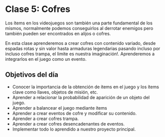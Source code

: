 # Clase 5: Cofres

Los ítems en los videojuegos son también una parte fundamental de los mismos, normalmente podemos conseguirlos al derrotar enemigos pero también pueden ser encontrados en alijos o cofres. 

En esta clase aprenderemos a crear cofres con contenido variado, desde espadas rotas y sin valor hasta armaduras legendarias pasando incluso por incluso cofres trampa, el limite es nuestra imaginación!. Aprenderemos a integrarlos en el juego como un evento.

## Objetivos del día 

- Conocer la importancia de la obtención de ítems en el juego y los ítems clave como llaves, objetos de misión, etc.
- Aprender a relacionar la probabilidad de aparición de un objeto del juego.
- Aprender a balancear el juego mediante ítems
- Aprender a crear eventos de cofre y modificar su contenido.
- Aprender a crear cofres trampa.
- Aprender a crear cofres desencadenantes de eventos.
- Implementar todo lo aprendido a nuestro proyecto principal.